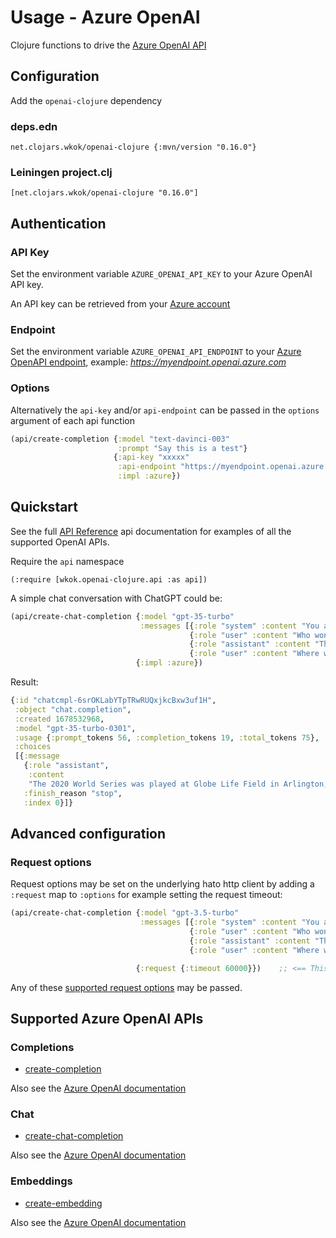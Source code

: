 # Usage - Azure OpenAI

Clojure functions to drive the [Azure OpenAI API](https://learn.microsoft.com/en-us/azure/cognitive-services/openai/reference)

## Configuration

Add the `openai-clojure` dependency

### deps.edn

```
net.clojars.wkok/openai-clojure {:mvn/version "0.16.0"}
```

### Leiningen project.clj

```
[net.clojars.wkok/openai-clojure "0.16.0"]
```

## Authentication

### API Key

Set the environment variable `AZURE_OPENAI_API_KEY` to your Azure OpenAI API key.

An API key can be retrieved from your [Azure account](https://learn.microsoft.com/en-us/azure/cognitive-services/openai/quickstart?pivots=programming-language-python#retrieve-key-and-endpoint)

### Endpoint

Set the environment variable `AZURE_OPENAI_API_ENDPOINT` to your [Azure OpenAPI endpoint](https://learn.microsoft.com/en-us/azure/cognitive-services/openai/quickstart?pivots=programming-language-python#retrieve-key-and-endpoint), example: *https://myendpoint.openai.azure.com*

### Options

Alternatively the `api-key` and/or `api-endpoint` can be passed in the `options` argument of each api function

```clojure
(api/create-completion {:model "text-davinci-003"
                        :prompt "Say this is a test"}
                       {:api-key "xxxxx"
                        :api-endpoint "https://myendpoint.openai.azure.com"
                        :impl :azure})
```

## Quickstart

See the full [API Reference](https://cljdoc.org/d/net.clojars.wkok/openai-clojure/0.16.0/api/wkok.openai-clojure.api) api documentation for examples of all the supported OpenAI APIs.

Require the `api` namespace

```
(:require [wkok.openai-clojure.api :as api])
```

A simple chat conversation with ChatGPT could be:

```clojure
(api/create-chat-completion {:model "gpt-35-turbo"
                             :messages [{:role "system" :content "You are a helpful assistant."}
                                        {:role "user" :content "Who won the world series in 2020?"}
                                        {:role "assistant" :content "The Los Angeles Dodgers won the World Series in 2020."}
                                        {:role "user" :content "Where was it played?"}]}
                            {:impl :azure})
```

Result:
```clojure
{:id "chatcmpl-6srOKLabYTpTRwRUQxjkcBxw3uf1H",
 :object "chat.completion",
 :created 1678532968,
 :model "gpt-35-turbo-0301",
 :usage {:prompt_tokens 56, :completion_tokens 19, :total_tokens 75},
 :choices
 [{:message
   {:role "assistant",
    :content
    "The 2020 World Series was played at Globe Life Field in Arlington, Texas."},
   :finish_reason "stop",
   :index 0}]}
```

## Advanced configuration

### Request options

Request options may be set on the underlying hato http client by adding a `:request` map to `:options` for example setting the request timeout:

```clojure
(api/create-chat-completion {:model "gpt-3.5-turbo"
                             :messages [{:role "system" :content "You are a helpful assistant."}
                                        {:role "user" :content "Who won the world series in 2020?"}
                                        {:role "assistant" :content "The Los Angeles Dodgers won the World Series in 2020."}
                                        {:role "user" :content "Where was it played?"}]}

                            {:request {:timeout 60000}})    ;; <== This
```

Any of these [supported request options](https://github.com/gnarroway/hato#request-options) may be passed.


## Supported Azure OpenAI APIs

### Completions

* [create-completion](https://cljdoc.org/d/net.clojars.wkok/openai-clojure/0.16.0/api/wkok.openai-clojure.api#create-completion)

Also see the [Azure OpenAI documentation](https://learn.microsoft.com/en-us/azure/cognitive-services/openai/reference#completions)

### Chat

* [create-chat-completion](https://cljdoc.org/d/net.clojars.wkok/openai-clojure/0.16.0/api/wkok.openai-clojure.api#create-chat-completion)

Also see the [Azure OpenAI documentation](https://learn.microsoft.com/en-us/azure/cognitive-services/openai/reference#chat-completions)

### Embeddings

* [create-embedding](https://cljdoc.org/d/net.clojars.wkok/openai-clojure/0.16.0/api/wkok.openai-clojure.api#create-embedding)

Also see the [Azure OpenAI documentation](https://learn.microsoft.com/en-us/azure/cognitive-services/openai/reference#embeddings)
